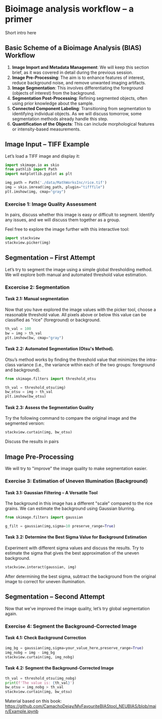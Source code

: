# Bioimage analysis workflow – a primer

Short intro here

## Basic Scheme of a Bioimage Analysis (BIAS) Workflow

1. **Image Import and Metadata Management**: We will keep this section brief, as it was covered in detail during the previous session.
2. **Image Pre-Processing**: The aim is to enhance features of interest, reduce background noise, and remove unwanted imaging artifacts.
3. **Image Segmentation**: This involves differentiating the foreground (objects of interest) from the background.
4. **Segmentation Post-Processing**: Refining segmented objects, often using prior knowledge about the sample.
5. **Connected Component Labeling**: Transitioning from segmentation to identifying individual objects. As we will discuss tomorrow, some segmentation methods already handle this step.
6. **Quantification of the Objects**: This can include morphological features or intensity-based measurements.


## Image Input – TIFF Example

Let’s load a TIFF image and display it:

```python
import skimage.io as skio
from pathlib import Path
import matplotlib.pyplot as plt

img_path = Path('./data/MathWorksInc/rice.tif')
img = skio.imread(img_path, plugin="tifffile")
plt.imshow(img, cmap="gray")
```

### Exercise 1: Image Quality Assessment
In pairs, discuss whether this image is easy or difficult to segment. Identify any issues, and we will discuss them together as a group.

Feel free to explore the image further with this interactive tool:

```python
import stackview
stackview.picker(img)
```

## Segmentation – First Attempt
Let’s try to segment the image using a simple global thresholding method. We will explore both manual and automated threshold value estimation.

### Excercise 2: Segmentation
#### Task 2.1: Manual segmentation 
Now that you have explored the image values with the picker tool, choose a reasonable threshold value. All pixels above or below this value can be classified as "rice" (foreground) or background.

```python
th_val = 100
bw = img > th_val
plt.imshow(bw, cmap="gray")
```


#### Task 2.2: Automated Segmentation (Otsu's Method).
Otsu’s method works by finding the threshold value that minimizes the intra-class variance (i.e., the variance within each of the two groups: foreground and background).

```python
from skimage.filters import threshold_otsu

th_val = threshold_otsu(img)
bw_otsu = img > th_val
plt.imshow(bw_otsu)
```

#### Task 2.3: Assess the Segmentation Quality
Try the following command to compare the original image and the segmented version:

```python
stackview.curtain(img, bw_otsu)
```
Discuss the results in pairs

## Image Pre-Processing
We will try to "improve" the image quality to make segmentation easier.

### Exercise 3: Estimation of Uneven Illumination (Background)

#### Task 3.1: Gaussian Filtering – A Versatile Tool
The background in this image has a different "scale" compared to the rice grains. We can estimate the background using Gaussian blurring.

```python
from skimage.filters import gaussian

g_filt = gaussian(img,sigma=10 preserve_range=True)
```

#### Task 3.2: Determine the Best Sigma Value for Background Estimation

Experiment with different sigma values and discuss the results. Try to estimate the sigma that gives the best approximation of the uneven background.

```python
stackview.interact(gaussian, img)
```
After determining the best sigma, subtract the background from the original image to correct for uneven illumination.

## Segmentation – Second Attempt
Now that we’ve improved the image quality, let’s try global segmentation again.

### Exercise 4: Segment the Background-Corrected Image

#### Task 4.1: Check Background Correction
```python
img_bg = gaussian(img,sigma=your_value_here,preserve_range=True)
img_nobg = img - img_bg
stackview.curtain(img, img_nobg)
```

#### Task 4.2: Segment the Background-Corrected Image

```python
th_val = threshold_otsu(img_nobg)
print(f'The value is: {th_val}')
bw_otsu = img_nobg > th_val
stackview.curtain(img, bw_otsu)
```



Material based on this book: https://github.com/CamachoDejay/MyFavouriteBIAStool_NEUBIAS/blob/main/Example.ipynb